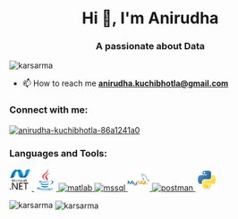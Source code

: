 <h1 align="center">Hi 👋, I'm Anirudha</h1>
<h3 align="center">A passionate about Data</h3>

<p align="left"> <img src="https://komarev.com/ghpvc/?username=karsarma&label=Profile%20views&color=0e75b6&style=flat" alt="karsarma" /> </p>

- 📫 How to reach me **anirudha.kuchibhotla@gmail.com**

<h3 align="left">Connect with me:</h3>
<p align="left">
<a href="https://linkedin.com/in/anirudha-kuchibhotla-86a1241a0" target="blank"><img align="center" src="https://raw.githubusercontent.com/rahuldkjain/github-profile-readme-generator/master/src/images/icons/Social/linked-in-alt.svg" alt="anirudha-kuchibhotla-86a1241a0" height="30" width="40" /></a>
</p>

<h3 align="left">Languages and Tools:</h3>
<p align="left"> <a href="https://dotnet.microsoft.com/" target="_blank" rel="noreferrer"> <img src="https://raw.githubusercontent.com/devicons/devicon/master/icons/dot-net/dot-net-original-wordmark.svg" alt="dotnet" width="40" height="40"/> </a> <a href="https://www.java.com" target="_blank" rel="noreferrer"> <img src="https://raw.githubusercontent.com/devicons/devicon/master/icons/java/java-original.svg" alt="java" width="40" height="40"/> </a> <a href="https://www.mathworks.com/" target="_blank" rel="noreferrer"> <img src="https://upload.wikimedia.org/wikipedia/commons/2/21/Matlab_Logo.png" alt="matlab" width="40" height="40"/> </a> <a href="https://www.microsoft.com/en-us/sql-server" target="_blank" rel="noreferrer"> <img src="https://www.svgrepo.com/show/303229/microsoft-sql-server-logo.svg" alt="mssql" width="40" height="40"/> </a> <a href="https://www.mysql.com/" target="_blank" rel="noreferrer"> <img src="https://raw.githubusercontent.com/devicons/devicon/master/icons/mysql/mysql-original-wordmark.svg" alt="mysql" width="40" height="40"/> </a> <a href="https://postman.com" target="_blank" rel="noreferrer"> <img src="https://www.vectorlogo.zone/logos/getpostman/getpostman-icon.svg" alt="postman" width="40" height="40"/> </a> <a href="https://www.python.org" target="_blank" rel="noreferrer"> <img src="https://raw.githubusercontent.com/devicons/devicon/master/icons/python/python-original.svg" alt="python" width="40" height="40"/> </a> </p>

<p><img align="left" src="https://github-readme-stats.vercel.app/api/top-langs?username=karsarma&show_icons=true&locale=en&layout=compact" alt="karsarma" /></p>

<p>&nbsp;<img align="center" src="https://github-readme-stats.vercel.app/api?username=karsarma&show_icons=true&locale=en" alt="karsarma" /></p>
